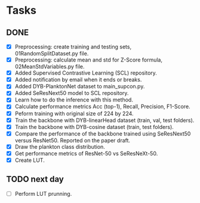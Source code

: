 # Tasks

## DONE
- [x] Preprocessing: create training and testing sets, 01RandomSplitDataset.py file.
- [x] Preprocessing: calculate mean and std for Z-Score formula, 02MeanStdVariables.py file.
- [x] Added Supervised Contrastive Learning (SCL) repository.
- [x] Added notification by email when it ends or breaks.
- [x] Added DYB-PlanktonNet dataset to main_supcon.py.
- [x] Added SeResNext50 model to SCL repository.
- [x] Learn how to do the inference with this method.
- [x] Calculate performance metrics Acc (top-1), Recall, Precision, F1-Score.
- [x] Peform training with original size of 224 by 224.
- [x] Train the backbone with DYB-linearHead dataset (train, val, test folders).
- [x] Train the backbone with DYB-cosine dataset (train, test folders).
- [x] Compare the performance of the backbone trained using SeResNext50 versus ResNet50. Reported on the paper draft.
- [x] Draw the plankton class distribution.
- [x] Get performance metrics of ResNet-50 vs SeResNeXt-50.
- [X] Create LUT.
	
## TODO next day
- [ ] Perform LUT prunning.
